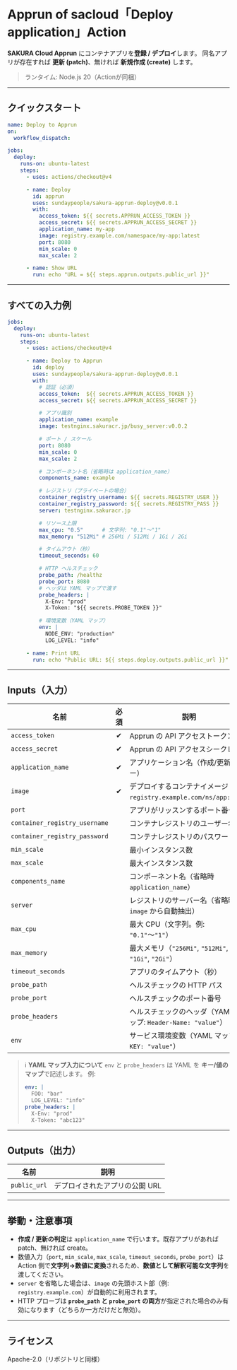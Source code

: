 # Apprun of sacloud「Deploy application」Action

**SAKURA Cloud Apprun** にコンテナアプリを**登録 / デプロイ**します。
同名アプリが存在すれば **更新 (patch)**、無ければ **新規作成 (create)** します。

> ランタイム: Node.js 20（Actionが同梱）

---

## クイックスタート

```yaml
name: Deploy to Apprun
on:
  workflow_dispatch:

jobs:
  deploy:
    runs-on: ubuntu-latest
    steps:
      - uses: actions/checkout@v4

      - name: Deploy
        id: apprun
        uses: sundaypeople/sakura-apprun-deploy@v0.0.1
        with:
          access_token: ${{ secrets.APPRUN_ACCESS_TOKEN }}
          access_secret: ${{ secrets.APPRUN_ACCESS_SECRET }}
          application_name: my-app
          image: registry.example.com/namespace/my-app:latest
          port: 8080
          min_scale: 0
          max_scale: 2

      - name: Show URL
        run: echo "URL = ${{ steps.apprun.outputs.public_url }}"
```

---

## すべての入力例

```yaml
jobs:
  deploy:
    runs-on: ubuntu-latest
    steps:
      - uses: actions/checkout@v4

      - name: Deploy to Apprun
        id: deploy
        uses: sundaypeople/sakura-apprun-deploy@v0.0.1
        with:
          # 認証（必須）
          access_token:  ${{ secrets.APPRUN_ACCESS_TOKEN }}
          access_secret: ${{ secrets.APPRUN_ACCESS_SECRET }}

          # アプリ識別
          application_name: example
          image: testnginx.sakuracr.jp/busy_server:v0.0.2

          # ポート / スケール
          port: 8080
          min_scale: 0
          max_scale: 2

          # コンポーネント名（省略時は application_name）
          components_name: example

          # レジストリ（プライベートの場合）
          container_registry_username: ${{ secrets.REGISTRY_USER }}
          container_registry_password: ${{ secrets.REGISTRY_PASS }}
          server: testnginx.sakuracr.jp

          # リソース上限
          max_cpu: "0.5"      # 文字列: "0.1"〜"1"
          max_memory: "512Mi" # 256Mi / 512Mi / 1Gi / 2Gi

          # タイムアウト（秒）
          timeout_seconds: 60

          # HTTP ヘルスチェック
          probe_path: /healthz
          probe_port: 8080
          # ヘッダは YAML マップで渡す
          probe_headers: |
            X-Env: "prod"
            X-Token: "${{ secrets.PROBE_TOKEN }}"

          # 環境変数（YAML マップ）
          env: |
            NODE_ENV: "production"
            LOG_LEVEL: "info"

      - name: Print URL
        run: echo "Public URL: ${{ steps.deploy.outputs.public_url }}"
```

---

## Inputs（入力）

| 名前                            |  必須 | 説明                                                   |
| ----------------------------- | :-: | ---------------------------------------------------- |
| `access_token`                |  ✔︎ | Apprun の API アクセストークン                                |
| `access_secret`               |  ✔︎ | Apprun の API アクセスシークレット                              |
| `application_name`            |  ✔︎ | アプリケーション名（作成/更新のキー）                                  |
| `image`                       |  ✔︎ | デプロイするコンテナイメージ（例: `registry.example.com/ns/app:tag`） |
| `port`                        |     | アプリがリッスンするポート番号                                      |
| `container_registry_username` |     | コンテナレジストリのユーザー名                                      |
| `container_registry_password` |     | コンテナレジストリのパスワード                                      |
| `min_scale`                   |     | 最小インスタンス数                                            |
| `max_scale`                   |     | 最大インスタンス数                                            |
| `components_name`             |     | コンポーネント名（省略時 `application_name`）                     |
| `server`                      |     | レジストリのサーバー名（省略時は `image` から自動抽出）                     |
| `max_cpu`                     |     | 最大 CPU（文字列。例: `"0.1"`〜`"1"`）                         |
| `max_memory`                  |     | 最大メモリ（`"256Mi"`, `"512Mi"`, `"1Gi"`, `"2Gi"`）        |
| `timeout_seconds`             |     | アプリのタイムアウト（秒）                                        |
| `probe_path`                  |     | ヘルスチェックの HTTP パス                                     |
| `probe_port`                  |     | ヘルスチェックのポート番号                                        |
| `probe_headers`               |     | ヘルスチェックのヘッダ（YAML マップ: `Header-Name: "value"`）        |
| `env`                         |     | サービス環境変数（YAML マップ: `KEY: "value"`）                   |

> ℹ️ **YAML マップ入力について**
> `env` と `probe_headers` は YAML を **キー/値のマップ**で記述します。
> 例:
>
> ```yaml
> env: |
>   FOO: "bar"
>   LOG_LEVEL: "info"
> probe_headers: |
>   X-Env: "prod"
>   X-Token: "abc123"
> ```

---

## Outputs（出力）

| 名前           | 説明                |
| ------------ | ----------------- |
| `public_url` | デプロイされたアプリの公開 URL |

---

## 挙動・注意事項

* **作成 / 更新の判定**は `application_name` で行います。既存アプリがあれば patch、無ければ create。
* 数値入力（`port`, `min_scale`, `max_scale`, `timeout_seconds`, `probe_port`）は Action 側で**文字列→数値に変換**されるため、**数値として解釈可能な文字列**を渡してください。
* `server` を省略した場合は、`image` の先頭ホスト部（例: `registry.example.com`）が自動的に利用されます。
* HTTP プローブは **`probe_path` と `probe_port` の両方**が指定された場合のみ有効になります（どちらか一方だけだと無効）。

---

## ライセンス

Apache-2.0（リポジトリと同様）

